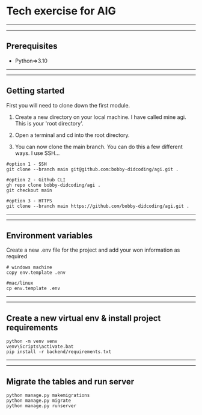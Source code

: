 # Tech exercise for AIG
***
***

## Prerequisites
- Python=>3.10

***
***

## Getting started
First you will need to clone down the first module.

1) Create a new directory on your local machine. I have called mine agi. This is your 'root directory'.

2) Open a terminal and cd into the root directory.

3) You can now clone the main branch. You can do this a few different ways. I use SSH...

```
#option 1 - SSH
git clone --branch main git@github.com:bobby-didcoding/agi.git .

#option 2 - Github CLI
gh repo clone bobby-didcoding/agi .
git checkout main

#option 3 - HTTPS
git clone --branch main https://github.com/bobby-didcoding/agi.git .
```

***
***

## Environment variables
Create a new .env file for the project and add your won information as required
```
# windows machine
copy env.template .env

#mac/linux
cp env.template .env
```

***
***

## Create a new virtual env & install project requirements

```
python -m venv venv
venv\Scripts\activate.bat
pip install -r backend/requirements.txt
```

***
***

## Migrate the tables and run server

```
python manage.py makemigrations
python manage.py migrate
python manage.py runserver
```